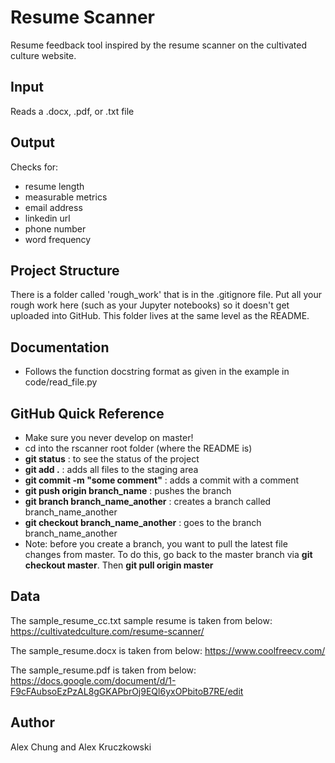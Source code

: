 # Resume Scanner
  
Resume feedback tool inspired by the resume scanner on the cultivated culture website. 

## Input

Reads a .docx, .pdf, or .txt file 

## Output

Checks for:
* resume length
* measurable metrics
* email address
* linkedin url
* phone number
* word frequency

## Project Structure

There is a folder called 'rough_work' that is in the .gitignore file.  Put all your rough work here (such as your Jupyter notebooks) so it doesn't get uploaded into GitHub.  This folder lives at the same level as the README.

## Documentation
* Follows the function docstring format as given in the example in code/read_file.py

## GitHub Quick Reference
* Make sure you never develop on master!
* cd into the rscanner root folder (where the README is)
* **git status** : to see the status of the project
* **git add .** : adds all files to the staging area
* **git commit -m "some comment"** : adds a commit with a comment
* **git push origin branch_name** : pushes the branch
* **git branch branch_name_another** : creates a branch called branch_name_another
* **git checkout branch_name_another** : goes to the branch branch_name_another
* Note: before you create a branch, you want to pull the latest file changes from master. To do this, go back to the master branch via **git checkout master**.  Then **git pull origin master**

## Data

The sample_resume_cc.txt sample resume is taken from below:
https://cultivatedculture.com/resume-scanner/

The sample_resume.docx is taken from below:
https://www.coolfreecv.com/

The sample_resume.pdf is taken from below:
https://docs.google.com/document/d/1-F9cFAubsoEzPzAL8gGKAPbrOj9EQl6yxOPbitoB7RE/edit

## Author
Alex Chung and Alex Kruczkowski
